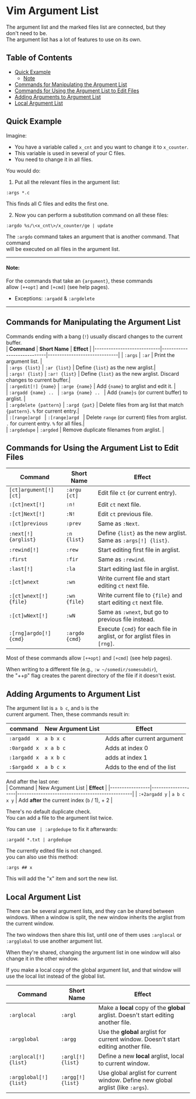 # Vim Argument List  

The argument list and the marked files list are connected, but they  
don't need to be.  
The argument list has a lot of features to use on its own.  

## Table of Contents
* [Quick Example](#quick-example) 
    * [Note](#note) 
* [Commands for Manipulating the Argument List](#commands-for-manipulating-the-argument-list) 
* [Commands for Using the Argument List to Edit Files](#commands-for-using-the-argument-list-to-edit-files) 
* [Adding Arguments to Argument List](#adding-arguments-to-argument-list) 
* [Local Argument List](#local-argument-list) 


## Quick Example  
Imagine:  
* You have a variable called `x_cnt` and you want to change it to `x_counter`.  
* This variable is used in several of your C files.  
* You need to change it in all files.  

You would do:  
1. Put all the relevant files in the argument list:  
```vim  
:args *.c  
```
This finds all C files and edits the first one.  


2. Now you can perform a substitution command on all these files: 
```vim  
:argdo %s/\<x_cnt\>/x_counter/ge | update  
```

The `:argdo` command takes an argument that is another command.  That command  
will be executed on all files in the argument list.  

---  

#### Note:  
For the commands that take an `{argument}`, these commands  
allow `[++opt]` and `[+cmd]` (see help pages).  
* Exceptions: `:argadd` & `:argdelete`

---  

## Commands for Manipulating the Argument List  
Commands ending with a bang (`!`) usually discard changes to the current buffer.  
| **Command**                | **Short Name**                | **Effect**                |
|----------------------------|----------------------------|------------------------------|
|  `:args`                   |  `:ar`              | Print the argument list.     |  
|  `:args {list}`            |  `:ar {list}`       | Define `{list}` as the new arglist.|  
|  `:args! {list}`           |  `:ar! {list}`      | Define `{list}` as the new arglist. Discard changes to current buffer.|  
|  `:argedit[!] {name}`      |  `:arge {name}`     | Add `{name}` to arglist and edit it. |  
|  `:argadd {name} .. `      |  `:arga {name} .. ` | Add `{name}s` (or current buffer) to arglist.  |  
|  `:argdelete {pattern}`    |  `:argd {pat}`      | Delete files from arg list that match `{pattern}`. `%` for current entry.|  
|  `:[range]argd `           |  `:[range]argd `    | Delete `range` (or current) files from arglist. `.` for current entry. `%` for all files.|  
|  `:argdedupe`              |  `:argded`          | Remove duplicate filenames from arglist.  |  
 
## Commands for Using the Argument List to Edit Files  
| **Command**                | **Short Name**                | **Effect**                |
|----------------------------|----------------------------|------------------------------|
|  `[ct]argument[!] [ct]`    |  `:argu [ct]`       | Edit file `ct` (or current entry).  |  
|  `:[ct]next[!]`            |  `:n!`              | Edit `ct` next file.  |  
|  `:[ct]Next[!]`            |  `:N!`              | Edit `ct` previous file.  |  
|  `:[ct]previous`           |  `:prev`            | Same as `:Next`.  |  
|  `:next[!] {arglist}`      |  `:n {list}`        | Define `{list}` as the new arglist. Same as `:args[!] {list}`.|  
|  `:rewind[!]`              |  `:rew`             | Start editing first file in arglist.  |  
|  `:first`                  |  `:fir`             | Same as `:rewind`.  |  
|  `:last[!]`                |  `:la`              | Start editing last file in arglist.  |  
|  `:[ct]wnext`              |  `:wn`              | Write current file and start editing `ct` next file.  |  
|  `:[ct]wnext[!] {file}`    |  `:wn {file}`       | Write current file to `{file}` and start editing `ct` next file.|  
|  `:[ct]wNext[!]`           |  `:wN`              | Same as `:wnext`, but go to previous file instead. |  
|  `:[rng]argdo[!] {cmd}`    |  `:argdo {cmd}`     | Execute `{cmd}` for each file in arglist, or for arglist files in `[rng]`.|  

Most of these commands allow `[++opt]` and `[+cmd]` (see help pages).  

When writing to a different file (e.g., `:w ~/somedir/somesubdir`),  
the "++p" flag creates the parent directory of the file if it doesn't exist.  


## Adding Arguments to Argument List  

The argument list is `a b c`, and `b` is the  
current argument. Then, these commands result in:  

| **command**   | **New Argument List** | **Effect**                   |
|---------------|-----------------------|------------------------------|
|  `:argadd  x` |     `a b x c`         | Adds after current argument  |  
|  `:0argadd x` |     `x a b c`         | Adds at index 0              |  
|  `:1argadd x` |     `a x b c`         | adds at index 1              |  
|  `:$argadd x` |     `a b c x`         | Adds to the end of the list  |  

And after the last one:  
|    Command      |  New Argument List | **Effect**                                      |
|-----------------|--------------------|-------------------------------------------------|
|  `:+2argadd y`  |  `a b c x y`       | Add **after** the current index (`b` / 1), + 2  |  

There's no default duplicate check.  
You can add a file to the argument list twice.  

You can use ` | :argdedupe` to fix it afterwards: 
```vim  
:argadd *.txt | argdedupe  
```
The currently edited file is not changed.  
you can also use this method:  
```vim  
:args ## x  
```
This will add the "x" item and sort the new list.  



## Local Argument List  

There can be several argument lists, and they can be shared between windows.
When a window is split, the new window inherits the arglist from the current window.
 
The two windows then share this list, until one of them uses
`:arglocal` or `:argglobal` to use another argument list.
 
When they're shared, changing the argument list in one window
will also change it in the other window.


If you make a local copy of the global argument list, and
that window will use the local list instead of the global list.

| **Command** | **Short Name** | **Effect**                
|-|-|-
|  `:arglocal`  | `:argl` | Make a **local** copy of the **global** arglist. Doesn't start editing another file. 
|  `:argglobal` | `:argg` | Use the **global** arglist for current window. Doesn't start editing another file. 
|  `:arglocal[!] {list}` | `:argl[!] {list}` | Define a new **local** arglist, local to current window. 
| `:argglobal[!] {list}` | `:argg[!] {list}` | Use global arglist for current window. Define new global arglist (like `:args`). 





